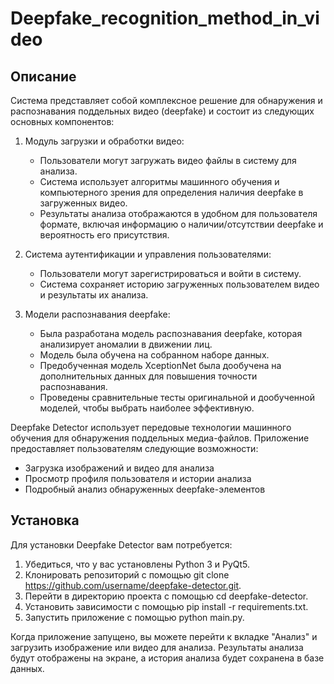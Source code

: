 # Deepfake_recognition_method_in_video

## Описание

Система представляет собой комплексное решение для обнаружения и распознавания поддельных видео (deepfake) и состоит из следующих основных компонентов:

1. Модуль загрузки и обработки видео:
   - Пользователи могут загружать видео файлы в систему для анализа.
   - Система использует алгоритмы машинного обучения и компьютерного зрения для определения наличия deepfake в загруженных видео.
   - Результаты анализа отображаются в удобном для пользователя формате, включая информацию о наличии/отсутствии deepfake и вероятность его присутствия.

2. Система аутентификации и управления пользователями:
   - Пользователи могут зарегистрироваться и войти в систему.
   - Система сохраняет историю загруженных пользователем видео и результаты их анализа.

3. Модели распознавания deepfake:
   - Была разработана модель распознавания deepfake, которая анализирует аномалии в движении лиц.
   - Модель была обучена на собранном наборе данных.
   - Предобученная модель XceptionNet была дообучена на дополнительных данных для повышения точности распознавания.
   - Проведены сравнительные тесты оригинальной и дообученной моделей, чтобы выбрать наиболее эффективную.

Deepfake Detector использует передовые технологии машинного обучения для обнаружения поддельных медиа-файлов. Приложение предоставляет пользователям следующие возможности:

- Загрузка изображений и видео для анализа
- Просмотр профиля пользователя и истории анализа
- Подробный анализ обнаруженных deepfake-элементов

## Установка

Для установки Deepfake Detector вам потребуется:

1. Убедиться, что у вас установлены Python 3 и PyQt5.
2. Клонировать репозиторий с помощью git clone https://github.com/username/deepfake-detector.git.
3. Перейти в директорию проекта с помощью cd deepfake-detector.
4. Установить зависимости с помощью pip install -r requirements.txt.
5. Запустить приложение с помощью python main.py.

Когда приложение запущено, вы можете перейти к вкладке "Анализ" и загрузить изображение или видео для анализа. Результаты анализа будут отображены на экране, а история анализа будет сохранена в базе данных.
